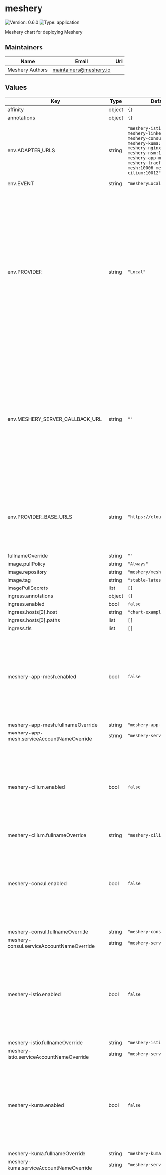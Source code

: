 # meshery

![Version: 0.6.0](https://img.shields.io/badge/Version-0.6.0-informational?style=flat-square) ![Type: application](https://img.shields.io/badge/Type-application-informational?style=flat-square)

Meshery chart for deploying Meshery

## Maintainers

| Name | Email | Url |
| ---- | ------ | --- |
| Meshery Authors | <maintainers@meshery.io> |  |

## Values

| Key                                             | Type | Default                                                                                                                                                                                               | Description |
|-------------------------------------------------|------|-------------------------------------------------------------------------------------------------------------------------------------------------------------------------------------------------------|-------------|
| affinity                                        | object | `{}`                                                                                                                                                                                                  |  |
| annotations                                     | object | `{}`                                                                                                                                                                                                  |  |
| env.ADAPTER_URLS                                | string | `"meshery-istio:10000 meshery-linkerd:10001 meshery-consul:10002 meshery-kuma:10007 meshery-nginx-sm:10010 meshery-nsm:10004 meshery-app-mesh:10005 meshery-traefik-mesh:10006 meshery-cilium:10012"` | Optionally, pre-configure Meshery Server with the set of Meshery Adapters used in the deployment. |
| env.EVENT                                       | string | `"mesheryLocal"`                                                                                                                                                                                      |  |
| env.PROVIDER                                    | string | `"Local"`                                                                                                                                                                                             | Use this security-related setting to enforce selection of one and only one Provider. In this way, your Meshery deployment will only trust and only allow users to authenticate using the Provider you have configured in this setting. See the [Remote Provider documentation](https://docs.meshery.io/extensibility/providers) for a description of what a Provider is.  |
| env.MESHERY_SERVER_CALLBACK_URL                 | string | `""`                                                                                                                                                                                                  | Configure an OAuth callback URL for Meshery Server to use when signing into a Remote Provider and your Meshery Server instance is not directly reachable by that Remote Provider. See the [Remote Provider documentation](https://docs.meshery.io/extensibility/providers#configurable-oauth-callback-url) for more details. |
| env.PROVIDER_BASE_URLS                          | string | `"https://cloud.layer5.io"`                                                                                                                                                                         | Configure your Remote Provider of choice. See the [Remote Provider documentation](https://docs.meshery.io/extensibility/providers) for a description of what a Provider is. |
| fullnameOverride                                | string | `""`                                                                                                                                                                                                  |  |
| image.pullPolicy                                | string | `"Always"`                                                                                                                                                                                            |  |
| image.repository                                | string | `"meshery/meshery"`                                                                                                                                                                                    |  |
| image.tag                                       | string | `"stable-latest"`                                                                                                                                                                                     |  |
| imagePullSecrets                                | list | `[]`                                                                                                                                                                                                  |  |
| ingress.annotations                             | object | `{}`                                                                                                                                                                                                  |  |
| ingress.enabled                                 | bool | `false`                                                                                                                                                                                               |  |
| ingress.hosts[0].host                           | string | `"chart-example.local"`                                                                                                                                                                               |  |
| ingress.hosts[0].paths                          | list | `[]`                                                                                                                                                                                                  |  |
| ingress.tls                                     | list | `[]`                                                                                                                                                                                                  |  |
| meshery-app-mesh.enabled                        | bool | `false`                                                                                                                                                                                               | Enable to deploy this Meshery Adapter upon initial deployment. Meshery Adapters can be deployed post-installation using either Meshery CLI or UI. |
| meshery-app-mesh.fullnameOverride               | string | `"meshery-app-mesh"`                                                                                                                                                                                  |  |
| meshery-app-mesh.serviceAccountNameOverride     | string | `"meshery-server"`                                                                                                                                                                                    |  |
| meshery-cilium.enabled                          | bool | `false`                                                                                                                                                                                               | Enable to deploy this Meshery Adapter upon initial deployment. Meshery Adapters can be deployed post-installation using either Meshery CLI or UI. |
| meshery-cilium.fullnameOverride                 | string | `"meshery-cilium"`                                                                                                                                                                                    |  |
| meshery-consul.enabled                          | bool | `false`                                                                                                                                                                                               | Enable to deploy this Meshery Adapter upon initial deployment. Meshery Adapters can be deployed post-installation using either Meshery CLI or UI. |
| meshery-consul.fullnameOverride                 | string | `"meshery-consul"`                                                                                                                                                                                    |  |
| meshery-consul.serviceAccountNameOverride       | string | `"meshery-server"`                                                                                                                                                                                    |  |
| meshery-istio.enabled                           | bool | `false`                                                                                                                                                                                               | Enable to deploy this Meshery Adapter upon initial deployment. Meshery Adapters can be deployed post-installation using either Meshery CLI or UI. |
| meshery-istio.fullnameOverride                  | string | `"meshery-istio"`                                                                                                                                                                                     |  |
| meshery-istio.serviceAccountNameOverride        | string | `"meshery-server"`                                                                                                                                                                                    |  |
| meshery-kuma.enabled                            | bool | `false`                                                                                                                                                                                               | Enable to deploy this Meshery Adapter upon initial deployment. Meshery Adapters can be deployed post-installation using either Meshery CLI or UI. |
| meshery-kuma.fullnameOverride                   | string | `"meshery-kuma"`                                                                                                                                                                                      |  |
| meshery-kuma.serviceAccountNameOverride         | string | `"meshery-server"`                                                                                                                                                                                    |  |
| meshery-linkerd.enabled                         | bool | `false`                                                                                                                                                                                               | Enable to deploy this Meshery Adapter upon initial deployment. Meshery Adapters can be deployed post-installation using either Meshery CLI or UI. |
| meshery-linkerd.fullnameOverride                | string | `"meshery-linkerd"`                                                                                                                                                                                   |  |
| meshery-linkerd.serviceAccountNameOverride      | string | `"meshery-server"`                                                                                                                                                                                    |  |
| meshery-nginx-sm.enabled                        | bool | `false`                                                                                                                                                                                               | Enable to deploy this Meshery Adapter upon initial deployment. Meshery Adapters can be deployed post-installation using either Meshery CLI or UI. |
| meshery-nginx-sm.fullnameOverride               | string | `"meshery-nginx-sm"`                                                                                                                                                                                  |  |
| meshery-nginx-sm.serviceAccountNameOverride     | string | `"meshery-server"`                                                                                                                                                                                    |  |
| meshery-nsm.enabled                             | bool | `false`                                                                                                                                                                                               | Enable to deploy this Meshery Adapter upon initial deployment. Meshery Adapters can be deployed post-installation using either Meshery CLI or UI. |
| meshery-nsm.fullnameOverride                    | string | `"meshery-nsm"`                                                                                                                                                                                       |  |
| meshery-nsm.serviceAccountNameOverride          | string | `"meshery-server"`                                                                                                                                                                                    |  |
| meshery-nighthawk.enabled                       | bool | `false`                                                                                                                                                                                               | Enable to deploy this Meshery Adapter upon initial deployment. Meshery Adapters can be deployed post-installation using either Meshery CLI or UI. |
| meshery-nighthawk.fullnameOverride              | string | `"meshery-nighthawk"`                                                                                                                                                                                 |  |
| meshery-nighthawk.serviceAccountNameOverride    | string | `"meshery-nighthawk"`                                                                                                                                                                                    |  |
| meshery-operator.enabled                        | bool | `true`                                                                                                                                                                                                | Enable to deploy this Meshery Operator upon initial deploymeent. Meshery Operator can be deployed post-installation using Meshery UI. |
| meshery-operator.fullnameOverride               | string | `"meshery-operator"`                                                                                                                                                                                  |  |
| meshery-osm.enabled                             | bool | `false`                                                                                                                                                                                               | OSM is an archived project. |
| meshery-osm.fullnameOverride                    | string | `"meshery-osm"`                                                                                                                                                                                       |  |
| meshery-osm.serviceAccountNameOverride          | string | `"meshery-server"`                                                                                                                                                                                    |  |
| meshery-traefik-mesh.enabled                    | bool | `false`                                                                                                                                                                                               | Enable to deploy this Meshery Adapter upon initial deployment. Meshery Adapters can be deployed post-installation using either Meshery CLI or UI. |
| meshery-traefik-mesh.fullnameOverride           | string | `"meshery-traefik-mesh"`                                                                                                                                                                              |  |
| meshery-traefik-mesh.serviceAccountNameOverride | string | `"meshery-server"`                                                                                                                                                                                    |  |
| mesherygateway.enabled                          | bool | `false`                                                                                                                                                                                               |  |
| mesherygateway.selector.istio                   | string | `"ingressgateway"`                                                                                                                                                                                    |  |
| metadata.name                                   | string | `"meshery"`                                                                                                                                                                                           |  |
| metadata.namespace                              | string | `"meshery"`                                                                                                                                                                                           |  |
| nameOverride                                    | string | `""`                                                                                                                                                                                                  |  |
| nodeSelector                                    | object | `{}`                                                                                                                                                                                                  |  |
| podSecurityContext                              | object | `{}`                                                                                                                                                                                                  |  |
| probe.livenessProbe.enabled                     | bool | `false`                                                                                                                                                                                               |  |
| probe.readinessProbe.enabled                    | bool | `false`                                                                                                                                                                                               |  |
| rbac.nodes                                      | bool | `false`                                                                                                                                                                                               |  |
| replicaCount                                    | int | `1`                                                                                                                                                                                                   |  |
| resources                                       | object | `{}`                                                                                                                                                                                                  |  |
| restartPolicy                                   | string | `"Always"`                                                                                                                                                                                            |  |
| securityContext                                 | object | `{}`                                                                                                                                                                                                  |  |
| service.annotations                             | object | `{}`                                                                                                                                                                                                  |  |
| service.port                                    | int | `9081`                                                                                                                                                                                                |  |
| service.target_port                             | int | `8080`                                                                                                                                                                                                |  |
| service.type                                    | string | `"LoadBalancer"`                                                                                                                                                                                      |  |
| serviceAccount.name                             | string | `"meshery-server"`                                                                                                                                                                                    |  |
| testCase.enabled                                | bool | `false`                                                                                                                                                                                               |  |
| tolerations                                     | list | `[]`                                                                                                                      
### CRD Management

Meshery requires Custom Resource Definitions (CRDs) to function correctly, especially when interacting with the Meshery Operator. By default, Meshery's Helm chart installs these CRDs during deployment.

For environments where users may not have cluster-level permissions to create/modify CRDs, or if you prefer to manage CRDs manually, you can disable their automatic installation by setting `installCRDs` to `false`.

* **`installCRDs`**: Controls whether Meshery's CRDs are installed by the Helm chart.
    * **Default value:** `true` (CRDs are installed).
    * Set to `false` to skip CRD installation.

**Usage Example (Skipping CRDs):**

## To install Meshery without installing its CRDs:

```console
helm install meshery meshery/meshery --set installCRDs=false 
```   

## To upgrade an existing Meshery installation      

```console
helm upgrade meshery meshery/meshery --set installCRDs=false
```
Note: If you choose to skip CRD installation, you are responsible for ensuring that the necessary Meshery CRDs (brokers.meshery.io, meshsyncs.meshery.io, etc.) are present in your cluster for Meshery to operate correctly, particularly if you plan to deploy the Meshery Operator separately.


## Setup Repo Info

```console
helm repo add meshery meshery https://meshery.io/charts/
helm repo update
```

_See [helm repo](https://helm.sh/docs/helm/helm_repo/) for command documentation._

## Installing the Chart

To install the chart with the release name `meshery`:

```console
kubectl create namespace meshery
helm install meshery meshery/meshery
```

## Uninstalling the Chart

To uninstall/delete the `meshery` deployment:

```console
helm delete meshery
```

## Installing the Chart with a custom namespace

```console
kubectl create namespace meshery
helm install meshery meshery/meshery --namespace meshery
```

## Installing the Chart with a custom Meshery Adapters

Eg: For [Meshery Adapter for Istio](https://github.com/meshery/meshery-istio)
```console
kubectl create namespace meshery
helm install meshery meshery/meshery --set meshery-istio.enabled=true
```
